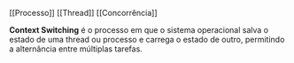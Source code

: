[[Processo]]
[[Thread]]
[[Concorrência]]

**Context Switching** é o processo em que o sistema operacional salva o estado de uma thread ou processo e carrega o estado de outro, permitindo a alternância entre múltiplas tarefas.